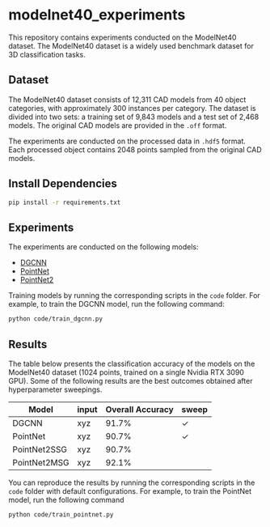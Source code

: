 # modelnet40_experiments

This repository contains experiments conducted on the ModelNet40 dataset. The ModelNet40 dataset is a widely used
benchmark dataset for 3D classification tasks.

## Dataset

The ModelNet40 dataset consists of 12,311 CAD models from 40 object categories, with approximately 300 instances per
category. The dataset is divided into two sets: a training set of 9,843 models and a test set of 2,468 models. The
original CAD models are provided in the `.off` format.

The experiments are conducted on the processed data in `.hdf5` format. Each processed object contains 2048 points
sampled from the original CAD models.

## Install Dependencies

```bash
pip install -r requirements.txt
```

## Experiments

The experiments are conducted on the following models:

- [DGCNN](https://github.com/kentechx/x-dgcnn)
- [PointNet](https://github.com/kentechx/pointnet)
- [PointNet2](https://github.com/kentechx/pointnet)

Training models by running the corresponding scripts in the `code` folder. For example, to train the DGCNN model, run
the following command:

```bash
python code/train_dgcnn.py
```

## Results

The table below presents the classification accuracy of the models on the ModelNet40 dataset (1024 points, trained on a
single Nvidia RTX 3090 GPU). Some of the following results are the best outcomes obtained after hyperparameter
sweepings.

| Model        | input | Overall Accuracy | sweep   |
|--------------|-------|------------------|---------|
| DGCNN        | xyz   | 91.7%            | &check; |
| PointNet     | xyz   | 90.7%            | &check; |
| PointNet2SSG | xyz   | 90.7%            |         |
| PointNet2MSG | xyz   | 92.1%            |         |

You can reproduce the results by running the corresponding scripts in the `code` folder with default configurations.
For example, to train the PointNet model, run the following command

```bash
python code/train_pointnet.py
```
